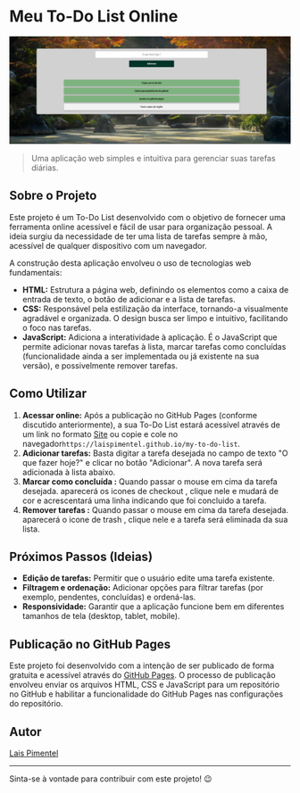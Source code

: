 # Meu To-Do List Online

![Interface do To-Do List](telaFinal.png)

> Uma aplicação web simples e intuitiva para gerenciar suas tarefas diárias.

## Sobre o Projeto

Este projeto é um To-Do List desenvolvido com o objetivo de fornecer uma ferramenta online acessível e fácil de usar para organização pessoal. A ideia surgiu da necessidade de ter uma lista de tarefas sempre à mão, acessível de qualquer dispositivo com um navegador.

A construção desta aplicação envolveu o uso de tecnologias web fundamentais:

* **HTML:** Estrutura a página web, definindo os elementos como a caixa de entrada de texto, o botão de adicionar e a lista de tarefas.
* **CSS:** Responsável pela estilização da interface, tornando-a visualmente agradável e organizada. O design busca ser limpo e intuitivo, facilitando o foco nas tarefas.
* **JavaScript:** Adiciona a interatividade à aplicação. É o JavaScript que permite adicionar novas tarefas à lista, marcar tarefas como concluídas (funcionalidade ainda a ser implementada ou já existente na sua versão), e possivelmente remover tarefas.

## Como Utilizar

1.  **Acessar online:** Após a publicação no GitHub Pages (conforme discutido anteriormente), a sua To-Do List estará acessível através de um link no formato [Site](https://laispimentel.github.io/my-to-do-list) ou copie e cole no navegador`https://laispimentel.github.io/my-to-do-list`.
3.  **Adicionar tarefas:** Basta digitar a tarefa desejada no campo de texto "O que fazer hoje?" e clicar no botão "Adicionar". A nova tarefa será adicionada à lista abaixo.
4.  **Marcar como concluída :** Quando passar o mouse em cima da tarefa desejada. aparecerá os icones de checkout , clique nele e mudará de cor e acrescentará uma linha indicando que foi concluido a tarefa.
5.  **Remover tarefas :** Quando passar o mouse em cima da tarefa desejada. aparecerá o icone de trash , clique nele e a tarefa será eliminada da sua lista.

## Próximos Passos (Ideias)

* **Edição de tarefas:** Permitir que o usuário edite uma tarefa existente.
* **Filtragem e ordenação:** Adicionar opções para filtrar tarefas (por exemplo, pendentes, concluídas) e ordená-las.
* **Responsividade:** Garantir que a aplicação funcione bem em diferentes tamanhos de tela (desktop, tablet, mobile).

## Publicação no GitHub Pages

Este projeto foi desenvolvido com a intenção de ser publicado de forma gratuita e acessível através do [GitHub Pages](https://pages.github.com/). O processo de publicação envolveu enviar os arquivos HTML, CSS e JavaScript para um repositório no GitHub e habilitar a funcionalidade do GitHub Pages nas configurações do repositório.

## Autor

[Lais Pimentel](https://github.com/laispimentel)

---

Sinta-se à vontade para contribuir com este projeto! 😉
